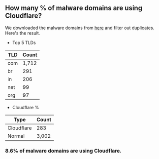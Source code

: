 ## How many % of malware domains are using Cloudflare?


We downloaded the malware domains from [here](https://urlhaus.abuse.ch) and filter out duplicates.
Here's the result.


[//]: # (start replacement)


- Top 5 TLDs

| TLD | Count |
| --- | --- |
| com | 1,712 |
| br | 291 |
| in | 206 |
| net | 99 |
| org | 97 |


- Cloudflare %

| Type | Count |
| --- | --- |
| Cloudflare | 283 |
| Normal | 3,002 |


### 8.6% of malware domains are using Cloudflare.